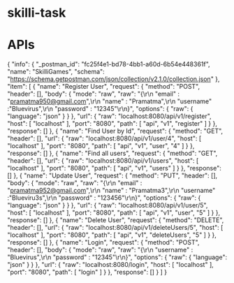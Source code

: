 # skilli-task
# APIs
{
	"info": {
		"_postman_id": "fc25f4e1-bd78-4bb1-a60d-6b54e448361f",
		"name": "SkilliGames",
		"schema": "https://schema.getpostman.com/json/collection/v2.1.0/collection.json"
	},
	"item": [
		{
			"name": "Register User",
			"request": {
				"method": "POST",
				"header": [],
				"body": {
					"mode": "raw",
					"raw": "{\r\n    \"email\" : \"pramatma950@gmail.com\",\r\n    \"name\" : \"Pramatma\",\r\n    \"username\" :\"Bluevirus\",\r\n    \"password\" : \"12345\"\r\n}",
					"options": {
						"raw": {
							"language": "json"
						}
					}
				},
				"url": {
					"raw": "localhost:8080/api/v1/register",
					"host": [
						"localhost"
					],
					"port": "8080",
					"path": [
						"api",
						"v1",
						"register"
					]
				}
			},
			"response": []
		},
		{
			"name": "Find User by Id",
			"request": {
				"method": "GET",
				"header": [],
				"url": {
					"raw": "localhost:8080/api/v1/user/4",
					"host": [
						"localhost"
					],
					"port": "8080",
					"path": [
						"api",
						"v1",
						"user",
						"4"
					]
				}
			},
			"response": []
		},
		{
			"name": "Find all users",
			"request": {
				"method": "GET",
				"header": [],
				"url": {
					"raw": "localhost:8080/api/v1/users",
					"host": [
						"localhost"
					],
					"port": "8080",
					"path": [
						"api",
						"v1",
						"users"
					]
				}
			},
			"response": []
		},
		{
			"name": "Update User",
			"request": {
				"method": "PUT",
				"header": [],
				"body": {
					"mode": "raw",
					"raw": "{\r\n    \"email\" : \"pramatma952@gmail.com\",\r\n    \"name\" : \"Pramatma3\",\r\n    \"username\" :\"Blueviru3s\",\r\n    \"password\" : \"123456\"\r\n}",
					"options": {
						"raw": {
							"language": "json"
						}
					}
				},
				"url": {
					"raw": "localhost:8080/api/v1/user/5",
					"host": [
						"localhost"
					],
					"port": "8080",
					"path": [
						"api",
						"v1",
						"user",
						"5"
					]
				}
			},
			"response": []
		},
		{
			"name": "Delete User",
			"request": {
				"method": "DELETE",
				"header": [],
				"url": {
					"raw": "localhost:8080/api/v1/deleteUsers/5",
					"host": [
						"localhost"
					],
					"port": "8080",
					"path": [
						"api",
						"v1",
						"deleteUsers",
						"5"
					]
				}
			},
			"response": []
		},
		{
			"name": "Login",
			"request": {
				"method": "POST",
				"header": [],
				"body": {
					"mode": "raw",
					"raw": "{\r\n    \"username\" : \"Bluevirus\",\r\n    \"password\" : \"12345\"\r\n}",
					"options": {
						"raw": {
							"language": "json"
						}
					}
				},
				"url": {
					"raw": "localhost:8080/login",
					"host": [
						"localhost"
					],
					"port": "8080",
					"path": [
						"login"
					]
				}
			},
			"response": []
		}
	]
}